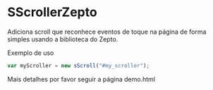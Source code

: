 # SScrollerZepto
Adiciona scroll que reconhece eventos de toque na página de forma simples usando a biblioteca do Zepto.

Exemplo de uso

```javascript
var myScroller = new sScroll("#my_scroller");
```

Mais detalhes por favor seguir a página demo.html
